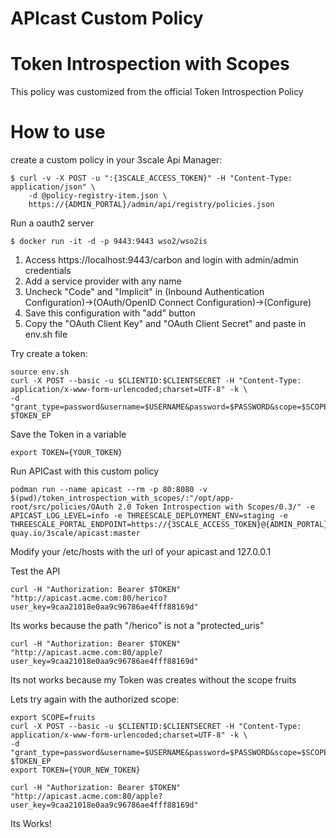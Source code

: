 # APIcast Custom Policy
# Token Introspection with Scopes

This policy was customized from the official Token Introspection Policy


# How to use
create a custom policy in your 3scale Api Manager:

```
$ curl -v -X POST -u ":{3SCALE_ACCESS_TOKEN}" -H "Content-Type: application/json" \
    -d @policy-registry-item.json \
    https://{ADMIN_PORTAL}/admin/api/registry/policies.json
```

Run a oauth2 server
```
$ docker run -it -d -p 9443:9443 wso2/wso2is
```

1. Access https://localhost:9443/carbon and login with admin/admin credentials
2. Add a service provider with any name
3. Uncheck "Code" and "Implicit" in (Inbound Authentication Configuration)->(OAuth/OpenID Connect Configuration)->(Configure)
4. Save this configuration with "add" button
5. Copy the "OAuth Client Key" and "OAuth Client Secret" and paste in env.sh file

Try create a token:
```
source env.sh
curl -X POST --basic -u $CLIENTID:$CLIENTSECRET -H "Content-Type: application/x-www-form-urlencoded;charset=UTF-8" -k \
-d "grant_type=password&username=$USERNAME&password=$PASSWORD&scope=$SCOPE" $TOKEN_EP
```

Save the Token in a variable
```
export TOKEN={YOUR_TOKEN}
```

Run APICast with this custom policy
```
podman run --name apicast --rm -p 80:8080 -v $(pwd)/token_introspection_with_scopes/:"/opt/app-root/src/policies/OAuth 2.0 Token Introspection with Scopes/0.3/" -e APICAST_LOG_LEVEL=info -e THREESCALE_DEPLOYMENT_ENV=staging -e THREESCALE_PORTAL_ENDPOINT=https://{3SCALE_ACCESS_TOKEN}@{ADMIN_PORTAL} quay.io/3scale/apicast:master
```
Modify your /etc/hosts with the url of your apicast and 127.0.0.1
          
Test the API
```
curl -H "Authorization: Bearer $TOKEN" "http://apicast.acme.com:80/herico?user_key=9caa21018e0aa9c96786ae4fff88169d"
```
Its works because the path "/herico" is not a "protected_uris"
```
curl -H "Authorization: Bearer $TOKEN" "http://apicast.acme.com:80/apple?user_key=9caa21018e0aa9c96786ae4fff88169d"
```
Its not works because my Token was creates without the scope fruits


Lets try again with the authorized scope:
```
export SCOPE=fruits
curl -X POST --basic -u $CLIENTID:$CLIENTSECRET -H "Content-Type: application/x-www-form-urlencoded;charset=UTF-8" -k \
-d "grant_type=password&username=$USERNAME&password=$PASSWORD&scope=$SCOPE" $TOKEN_EP
export TOKEN={YOUR_NEW_TOKEN}

curl -H "Authorization: Bearer $TOKEN" "http://apicast.acme.com:80/apple?user_key=9caa21018e0aa9c96786ae4fff88169d"
```
Its Works!

